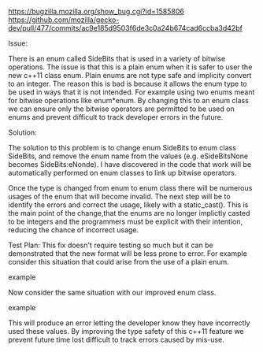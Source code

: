 https://bugzilla.mozilla.org/show_bug.cgi?id=1585806
https://github.com/mozilla/gecko-dev/pull/477/commits/ac9e185d9503f6de3c0a24b674cad6ccba3d42bf

Issue:

There is an enum called SideBits that is used in a variety of bitwise operations. The issue is that this is a plain enum when it is safer to user the new c++11 class enum. Plain enums are not type safe and implicity convert to an integer. The reason this is bad is because it allows the enum type to be used in ways that it is not intended. For example using two enums meant for bitwise operations like enum\*enum. By changing this to an enum class we can ensure only the bitwise operators are permitted to be used on enums  and prevent difficult to track developer errors in the future. 

Solution:

The solution to this problem is to change enum SideBits to enum class SideBits, and remove the enum name from the values (e.g. eSideBitsNone becomes SideBits:eNonde). I have discovered in the code that work will be automatically performed on enum classes to link up bitwise operators. 

Once the type is changed from enum to enum class there will be numerous usages of the enum that will become invalid. The next step will be to identify the errors and correct the usage, likely with a static_cast<int>(). This is the main point of the change,that the enums are no longer implictly casted to be integers and the programmers must be explicit with their intention, reducing the chance of incorrect usage.

Test Plan:
This fix doesn't require testing so much but it can be demonstrated that the new format will be less prone to error. For example consider this situation that could arise from the use of a plain enum.

example

Now consider the same situation with our improved enum class.

example

This will produce an error letting the developer know they have incorrectly used these values. By improving the type safety of this c++11 feature we prevent future time lost difficult to track errors caused by mis-use.
